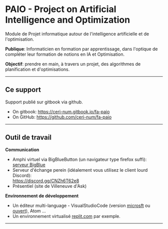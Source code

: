# PAIO - Project on Artificial Intelligence and Optimization

Module de Projet informatique autour de l'intelligence artificielle et de l'optimisation.

**Publique**: Informaticien en formation par apprentissage, dans l'optique de compléter leur formation de notions en IA et Optimisation.

<!-- **Volume horaire**: *12* &times; *1h30* soit *18h* - octobre/novembre. -->

**Objectif**: prendre en main, à travers un projet, des algorithmes de planification et d'optimisations.

---

## Ce support

Support publié sur gitbook via github.

- On gitbook: https://ceri-num.gitbook.io/fa-paio
- On GitHub: https://github.com/ceri-num/fa-paio

---

## Outil de travail

**Communication**

- Amphi virtuel via BigBlueButton (un navigateur type firefox suffi): <br /> [serveur BigBlue](https://bbb2.imt-nord-europe.fr/b/gui-fnl-wd7-il7)
- Serveur d'échange perein (idéalement vous utilisez le client lourd Discord): <br />https://discord.gg/CNZh6T62e8
- Présentiel (site de Villeneuve d'Ask)

**Environnement de développement**

- Un éditeur multi-language - VisualStudioCode (version [microsft](https://code.visualstudio.com/) ou [ouvert](https://vscodium.com/)), Atom ...
- Un environnement virtualisé [replit.com](https://replit.com) par exemple.

---

